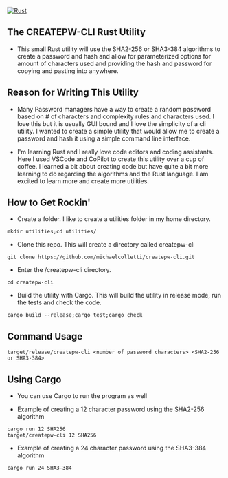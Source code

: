 [![Rust](https://github.com/michaelcolletti/createpw-cli/actions/workflows/rust.yml/badge.svg)](https://github.com/michaelcolletti/createpw-cli/actions/workflows/rust.yml)
## The CREATEPW-CLI Rust Utility

- This small Rust utility will use the SHA2-256 or SHA3-384 algorithms to create a password and hash and allow for parameterized options for amount of characters used and providing the hash and password for copying and pasting into anywhere.

## Reason for Writing This Utility

- Many Password managers have a way to create a random password based on # of characters and complexity rules and characters used. I love this but it is usually GUI bound and I love the simplicity of a cli utility. I wanted to create a simple utility that would allow me to create a password and hash it using a simple command line interface.
 
- I'm learning Rust and I really love code editors and coding assistants. Here I used VSCode and CoPilot to create this utility over a cup of coffee. I learned a bit about creating code but have quite a bit more learning to do regarding the algorithms and the Rust language. I am excited to learn more and create more utilities. 

## How to Get Rockin'

- Create a folder.  I like to create a utilities folder in my home directory. 
```
mkdir utilities;cd utilities/
```
- Clone this repo.  This will create a directory called createpw-cli

```
git clone https://github.com/michaelcolletti/createpw-cli.git
```
- Enter the /createpw-cli directory.
```
cd createpw-cli
```
- Build the utility with Cargo. This will build the utility in release mode, run the tests and check the code.
```
cargo build --release;cargo test;cargo check
```

## Command Usage

```
target/release/createpw-cli <number of password characters> <SHA2-256 or SHA3-384> 
```
## Using Cargo 

- You can use Cargo to run the program as well 

- Example of creating a 12 character password using the SHA2-256 algorithm
```  
cargo run 12 SHA256
target/createpw-cli 12 SHA256 
```
- Example of creating a 24 character password using the SHA3-384 algorithm
```
cargo run 24 SHA3-384
```
